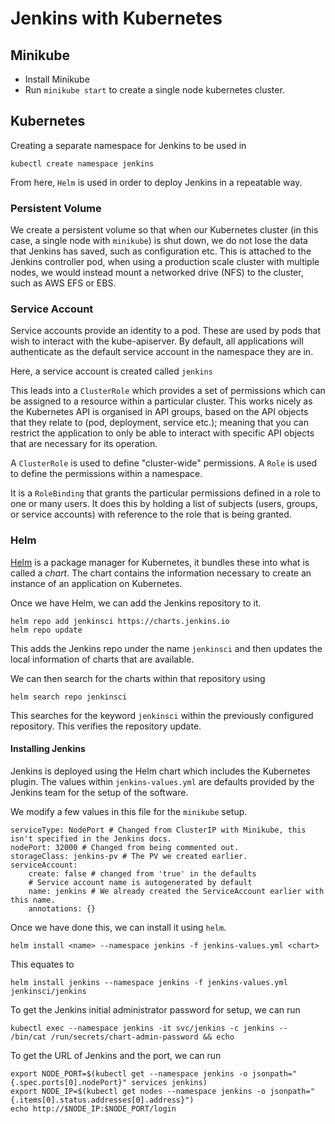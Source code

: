 # Jenkins with Kubernetes

## Minikube

* Install Minikube
* Run `minikube start` to create a single node kubernetes cluster.


## Kubernetes

Creating a separate namespace for Jenkins to be used in

    kubectl create namespace jenkins

From here, `Helm` is used in order to deploy Jenkins in a repeatable way.

### Persistent Volume

We create a persistent volume so that when our Kubernetes cluster (in this case, a single node with `minikube`) is shut down, we do not lose the data that Jenkins has saved, such as configuration etc. This is attached to the Jenkins controller pod, when using a production scale cluster with multiple nodes, we would instead mount a networked drive (NFS) to the cluster, such as AWS EFS or EBS.

### Service Account

Service accounts provide an identity to a pod. These are used by pods that wish to interact with the kube-apiserver. By default, all applications will authenticate as the default service account in the namespace they are in.

Here, a service account is created called `jenkins`

This leads into a `ClusterRole` which provides a set of permissions which can be assigned to a resource within a particular cluster. This works nicely as the Kubernetes API is organised in API groups, based on the API objects that they relate to (pod, deployment, service etc.); meaning that you can restrict the application to only be able to interact with specific API objects that are necessary for its operation.

A `ClusterRole` is used to define "cluster-wide" permissions. A `Role` is used to define the permissions within a namespace.

It is a `RoleBinding` that grants the particular permissions defined in a role to one or many users. It does this by holding a list of subjects (users, groups, or service accounts) with reference to the role that is being granted.

### Helm

[Helm](https://helm.sh/docs/intro/install/) is a package manager for Kubernetes, it bundles these into what is called a *chart*. The chart contains the information necessary to create an instance of an application on Kubernetes.

Once we have Helm, we can add the Jenkins repository to it.

    helm repo add jenkinsci https://charts.jenkins.io
    helm repo update

This adds the Jenkins repo under the name `jenkinsci` and then updates the local information of charts that are available.

We can then search for the charts within that repository using

    helm search repo jenkinsci

This searches for the keyword `jenkinsci` within the previously configured repository. This verifies the repository update.


#### Installing Jenkins

Jenkins is deployed using the Helm chart which includes the Kubernetes plugin. The values within `jenkins-values.yml` are defaults provided by the Jenkins team for the setup of the software.

We modify a few values in this file for the `minikube` setup.

    serviceType: NodePort # Changed from ClusterIP with Minikube, this isn't specified in the Jenkins docs.
    nodePort: 32000 # Changed from being commented out.
    storageClass: jenkins-pv # The PV we created earlier.
    serviceAccount:
        create: false # changed from 'true' in the defaults
        # Service account name is autogenerated by default
        name: jenkins # We already created the ServiceAccount earlier with this name.
        annotations: {}

Once we have done this, we can install it using `helm`.

    helm install <name> --namespace jenkins -f jenkins-values.yml <chart>

This equates to

    helm install jenkins --namespace jenkins -f jenkins-values.yml jenkinsci/jenkins

To get the Jenkins initial administrator password for setup, we can run

    kubectl exec --namespace jenkins -it svc/jenkins -c jenkins -- /bin/cat /run/secrets/chart-admin-password && echo

To get the URL of Jenkins and the port, we can run

    export NODE_PORT=$(kubectl get --namespace jenkins -o jsonpath="{.spec.ports[0].nodePort}" services jenkins)
    export NODE_IP=$(kubectl get nodes --namespace jenkins -o jsonpath="{.items[0].status.addresses[0].address}")
    echo http://$NODE_IP:$NODE_PORT/login